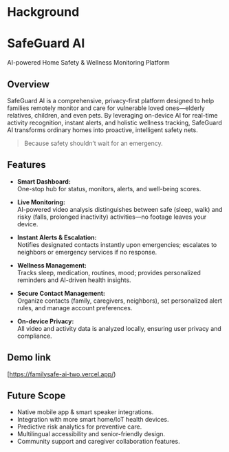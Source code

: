 # Hackground

# SafeGuard AI  
AI-powered Home Safety & Wellness Monitoring Platform

## Overview
SafeGuard AI is a comprehensive, privacy-first platform designed to help families remotely monitor and care for vulnerable loved ones—elderly relatives, children, and even pets. By leveraging on-device AI for real-time activity recognition, instant alerts, and holistic wellness tracking, SafeGuard AI transforms ordinary homes into proactive, intelligent safety nets.

> Because safety shouldn’t wait for an emergency.

## Features

- **Smart Dashboard:**  
  One-stop hub for status, monitors, alerts, and well-being scores.

- **Live Monitoring:**  
  AI-powered video analysis distinguishes between safe (sleep, walk) and risky (falls, prolonged inactivity) activities—no footage leaves your device.

- **Instant Alerts & Escalation:**  
  Notifies designated contacts instantly upon emergencies; escalates to neighbors or emergency services if no response.

- **Wellness Management:**  
  Tracks sleep, medication, routines, mood; provides personalized reminders and AI-driven health insights.

- **Secure Contact Management:**  
  Organize contacts (family, caregivers, neighbors), set personalized alert rules, and manage account preferences.

- **On-device Privacy:**  
  All video and activity data is analyzed locally, ensuring user privacy and compliance.

## Demo link
[https://familysafe-ai-two.vercel.app/)

## Future Scope

- Native mobile app & smart speaker integrations.
- Integration with more smart home/IoT health devices.
- Predictive risk analytics for preventive care.
- Multilingual accessibility and senior-friendly design.
- Community support and caregiver collaboration features.

